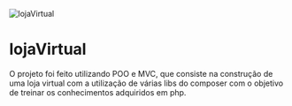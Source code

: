 ![lojaVirtual](https://socialify.git.ci/denilson-santos/lojaVirtual/image?language=1&name=1&owner=1&theme=Light)
# lojaVirtual
O projeto foi feito utilizando POO e MVC, que consiste na construção de uma loja virtual com a utilização de várias libs do composer com o objetivo de treinar os conhecimentos adquiridos em php.
